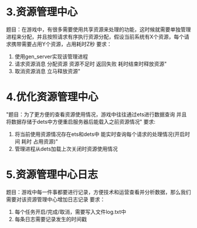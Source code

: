 # 3.资源管理中心
题目：在游戏中，有很多需要使用共享资源来处理的功能，这时候就需要单独管理进程来分配，并且按照请求有序执行资源分配，假设当前系统有X个资源，每个请求携带需要占用Y个资源，占用耗时Z秒
要求：

1) 使用gen_server实现该管理进程
2) 请求资源消息 分配资源 资源不足时 返回失败 耗时结束时释放资源"
3) 取消资源消息 立马释放资源"

# 4.优化资源管理中心
"题目：为了更方便的查看资源使用情况，游戏中往往通过ets进行数据查询 并且将数据存储于dets中方便重启服务器后能载入之前资源情况"
要求:

1) 将当前使用资源情况存在ets和dets中 能实时查询每个请求的处理情况(开启时间 耗时 占用资源)"
2) 管理进程从dets加载上次关闭时资源使用情况

# 5.资源管理中心日志
题目：游戏中每一件事都要进行记录，方便技术和运营查看并分析数据，那么我们需要对该资源管理中心增加日志记录
要求：

1) 每个任务开启/完成/取消，需要写入文件log.txt中
2) 每条日志需要记录发生的时间戳